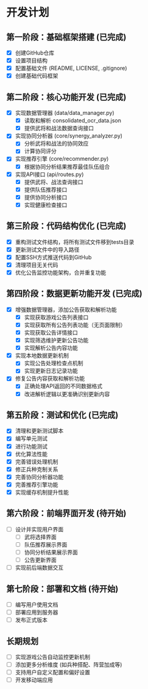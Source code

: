 # 开发计划

## 第一阶段：基础框架搭建 (已完成)
- [x] 创建GitHub仓库
- [x] 设置项目结构
- [x] 配置基础文件 (README, LICENSE, .gitignore)
- [x] 创建基础代码框架

## 第二阶段：核心功能开发 (已完成)
- [x] 实现数据管理器 (data/data_manager.py)
  - [x] 读取和解析 consolidated_ocr_data.json
  - [x] 提供武将和战法数据查询接口
- [x] 实现协同分析器 (core/synergy_analyzer.py)
  - [x] 分析武将和战法的协同效应
  - [x] 计算协同评分
- [x] 实现推荐引擎 (core/recommender.py)
  - [x] 根据协同分析结果推荐最佳队伍组合
- [x] 实现API接口 (api/routes.py)
  - [x] 提供武将、战法查询接口
  - [x] 提供队伍推荐接口
  - [x] 提供协同分析接口
  - [x] 实现健康检查接口

## 第三阶段：代码结构优化 (已完成)
- [x] 重构测试文件结构，将所有测试文件移到tests目录
- [x] 更新测试文件中的导入路径
- [x] 配置SSH方式推送代码到GitHub
- [x] 清理项目无关代码
- [x] 优化公告监控功能架构，合并重复功能

## 第四阶段：数据更新功能开发 (已完成)
- [x] 增强数据管理器，添加公告获取和解析功能
  - [x] 实现获取游戏公告列表接口
  - [x] 实现获取所有公告列表功能（无页面限制）
  - [x] 实现获取公告详情接口
  - [x] 实现筛选维护更新公告功能
  - [x] 实现解析公告内容功能
- [x] 实现本地数据更新机制
  - [x] 实现公告处理检查点机制
  - [x] 实现更新日志记录功能
- [x] 修复公告内容获取和解析功能
  - [x] 正确处理API返回的不同数据格式
  - [x] 改进解析逻辑以更准确识别更新内容

## 第五阶段：测试和优化 (已完成)
- [x] 清理和更新测试脚本
- [x] 编写单元测试
- [x] 进行功能测试
- [x] 优化算法性能
- [x] 完善错误处理机制
- [x] 修正兵种克制关系
- [x] 完善协同分析器功能
- [x] 完善推荐引擎功能
- [x] 实现缓存机制提升性能

## 第六阶段：前端界面开发 (待开始)
- [ ] 设计并实现用户界面
  - [ ] 武将选择界面
  - [ ] 队伍推荐展示界面
  - [ ] 协同分析结果展示界面
  - [ ] 公告更新界面
- [ ] 实现前后端数据交互

## 第七阶段：部署和文档 (待开始)
- [ ] 编写用户使用文档
- [ ] 部署应用到服务器
- [ ] 发布正式版本

## 长期规划
- [ ] 实现游戏公告自动监控更新机制
- [ ] 添加更多分析维度 (如兵种搭配、阵营加成等)
- [ ] 支持用户自定义配置和偏好设置
- [ ] 开发移动端应用